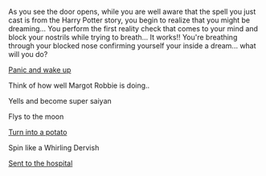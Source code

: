 As you see the door opens, while you are well aware that the spell you just cast is
from the Harry Potter story, you begin to realize that you might be dreaming...
You perform the first reality check that comes to your mind and block your
nostrils while trying to breath...
It works!! You're breathing through your blocked nose
confirming yourself your inside a dream...
what will you do?

[Panic and wake up](../wake-up/wake-up.md)

Think of how well Margot Robbie is doing..

Yells and become super saiyan

Flys to the moon

[Turn into a potato](potato/potato.md)

Spin like a Whirling Dervish

[Sent to the hospital](../hospital_bed/hospital_bed.md)